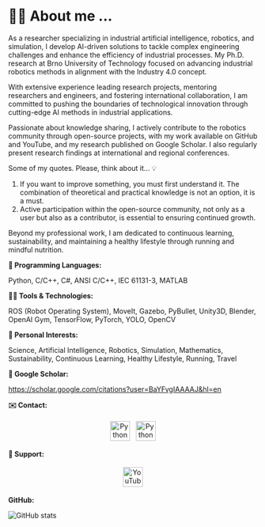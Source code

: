 # 🙋‍♂️ About me ...

As a researcher specializing in industrial artificial intelligence, robotics, and simulation, I develop AI-driven solutions to tackle complex engineering challenges and enhance the efficiency of industrial processes. My Ph.D. research at Brno University of Technology focused on advancing industrial robotics methods in alignment with the Industry 4.0 concept.

With extensive experience leading research projects, mentoring researchers and engineers, and fostering international collaboration, I am committed to pushing the boundaries of technological innovation through cutting-edge AI methods in industrial applications.

Passionate about knowledge sharing, I actively contribute to the robotics community through open-source projects, with my work available on GitHub and YouTube, and my research published on Google Scholar. I also regularly present research findings at international and regional conferences.

Some of my quotes. Please, think about it... 💡

1. If you want to improve something, you must first understand it. The combination of theoretical and practical knowledge is not an option, it is a must.
2. Active participation within the open-source community, not only as a user but also as a contributor, is essential to ensuring continued growth.

Beyond my professional work, I am dedicated to continuous learning, sustainability, and maintaining a healthy lifestyle through running and mindful nutrition.

**📝 Programming Languages:**

Python, C/C++, C#, ANSI C/C++, IEC 61131-3, MATLAB

**👨‍💻 Tools & Technologies:**

ROS (Robot Operating System), MoveIt, Gazebo, PyBullet, Unity3D, Blender, OpenAI Gym, TensorFlow, PyTorch, YOLO, OpenCV

**🚀 Personal Interests:**

Science, Artificial Intelligence, Robotics, Simulation, Mathematics, Sustainability, Continuous Learning, Healthy Lifestyle, Running, Travel

**📝 Google Scholar:**

https://scholar.google.com/citations?user=BaYFvgIAAAAJ&hl=en

**✉️ Contact:**

<p align="center">
  <a href="mailto:roman.parak@outlook.com" target="_blank" rel="noopener noreferrer"> <img src="https://upload.wikimedia.org/wikipedia/commons/d/df/Microsoft_Office_Outlook_%282018–present%29.svg" alt="Python" height="40" style="vertical-align:top; margin:4px"></a>
 <a href="https://www.linkedin.com/in/roman-parak-53960910a/" target="_blank" rel="noopener noreferrer"> <img src="https://upload.wikimedia.org/wikipedia/commons/8/81/LinkedIn_icon.svg" alt="Python" height="40" style="vertical-align:top; margin:4px"></a>
</p>

**🤝 Support:**

<p align="center">
  <a href="https://www.youtube.com/@RomanParak/videos" target="_blank" rel="noopener noreferrer">
    <img src="https://upload.wikimedia.org/wikipedia/commons/0/09/YouTube_full-color_icon_%282017%29.svg" alt="YouTube" height="40" style="vertical-align:top; margin:4px; fill: red;">
  </a>
</p>

**GitHub:**

![GitHub stats](https://github-readme-stats.vercel.app/api?username=rparak&&theme=graywhite&show_icons=true&include_all_commits=true)

